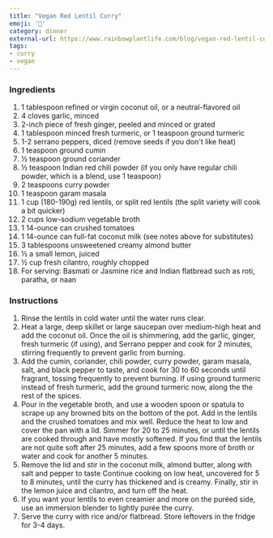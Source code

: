 ```yaml
---
title: "Vegan Red Lentil Curry"
emoji: '🍛'
category: dinner
external-url: https://www.rainbowplantlife.com/blog/vegan-red-lentil-curry
tags:
- curry
- vegan
---
```


### Ingredients

1. 1 tablespoon refined or virgin coconut oil, or a neutral-flavored oil
2. 4 cloves garlic, minced
3. 2-inch piece of fresh ginger, peeled and minced or grated
4. 1 tablespoon minced fresh turmeric, or 1 teaspoon ground turmeric
5. 1-2 serrano peppers, diced (remove seeds if you don't like heat)
6. 1 teaspoon ground cumin
7. ½ teaspoon ground coriander
8. ½ teaspoon Indian red chili powder (if you only have regular chili powder, which is a blend, use 1 teaspoon)
9. 2 teaspoons curry powder
10. 1 teaspoon garam masala
11. 1 cup (180-190g) red lentils, or split red lentils (the split variety will cook a bit quicker)
12. 2 cups low-sodium vegetable broth
13. 1 14-ounce can crushed tomatoes
14. 1 14-ounce can full-fat coconut milk (see notes above for substitutes)
15. 3 tablespoons unsweetened creamy almond butter
16. ½ a small lemon, juiced
17. ½ cup fresh cilantro, roughly chopped
18. For serving: Basmati or Jasmine rice and Indian flatbread such as roti, paratha, or naan

### Instructions

1. Rinse the lentils in cold water until the water runs clear.
2. Heat a large, deep skillet or large saucepan over medium-high heat and add the coconut oil. Once the oil is shimmering, add the garlic, ginger, fresh turmeric (if using), and Serrano pepper and cook for 2 minutes, stirring frequently to prevent garlic from burning.
3. Add the cumin, coriander, chili powder, curry powder, garam masala, salt, and black pepper to taste, and cook for 30 to 60 seconds until fragrant, tossing frequently to prevent burning. If using ground turmeric instead of fresh turmeric, add the ground turmeric now, along the the rest of the spices.
4. Pour in the vegetable broth, and use a wooden spoon or spatula to scrape up any browned bits on the bottom of the pot. Add in the lentils and the crushed tomatoes and mix well. Reduce the heat to low and cover the pan with a lid. Simmer for 20 to 25 minutes, or until the lentils are cooked through and have mostly softened. If you find that the lentils are not quite soft after 25 minutes, add a few spoons more of broth or water and cook for another 5 minutes.
5. Remove the lid and stir in the coconut milk, almond butter, along with salt and pepper to taste Continue cooking on low heat, uncovered for 5 to 8 minutes, until the curry has thickened and is creamy. Finally, stir in the lemon juice and cilantro, and turn off the heat.
6. If you want your lentils to even creamier and more on the puréed side, use an immersion blender to lightly purée the curry.
7. Serve the curry with rice and/or flatbread. Store leftovers in the fridge for 3-4 days.
